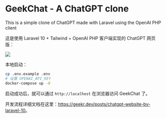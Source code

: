 # GeekChat - A ChatGPT clone

This is a simple clone of ChatGPT made with Laravel using the OpenAI PHP client

这是使用 Laravel 10 + Tailwind + OpenAI PHP 客户端实现的 ChatGPT 网页版：

![](https://image.gstatics.cn/2023/03/05/image-20230305225252997.png)

本地启动：

```bash
cp .env.example .env
# 设置 OPENAI_API_KEY
docker-compose up -d
```

启动成功后，就可以通过 `http://localhost` 在浏览器访问 GeekChat 了。

开发流程详细文档在这里：<https://geekr.dev/posts/chatgpt-website-by-laravel-10>。

